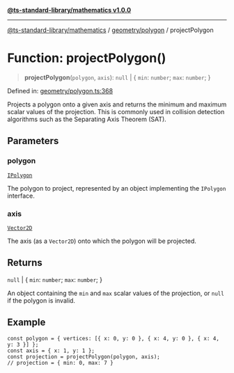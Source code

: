 [**@ts-standard-library/mathematics v1.0.0**](../../../README.md)

***

[@ts-standard-library/mathematics](../../../README.md) / [geometry/polygon](../README.md) / projectPolygon

# Function: projectPolygon()

> **projectPolygon**(`polygon`, `axis`): `null` \| \{ `min`: `number`; `max`: `number`; \}

Defined in: [geometry/polygon.ts:368](https://github.com/gabaudette/ts-stdlib/blob/ea80ba1db09c741e99f8cb19e94e5a29b81b623b/packages/mathematics/src/geometry/polygon.ts#L368)

Projects a polygon onto a given axis and returns the minimum and maximum scalar values
of the projection. This is commonly used in collision detection algorithms such as the
Separating Axis Theorem (SAT).

## Parameters

### polygon

[`IPolygon`](../interfaces/IPolygon.md)

The polygon to project, represented by an object implementing the `IPolygon` interface.

### axis

[`Vector2D`](../../../vector/vector/type-aliases/Vector2D.md)

The axis (as a `Vector2D`) onto which the polygon will be projected.

## Returns

`null` \| \{ `min`: `number`; `max`: `number`; \}

An object containing the `min` and `max` scalar values of the projection, or `null` if the polygon is invalid.

## Example

```
const polygon = { vertices: [{ x: 0, y: 0 }, { x: 4, y: 0 }, { x: 4, y: 3 }] };
const axis = { x: 1, y: 1 };
const projection = projectPolygon(polygon, axis);
// projection = { min: 0, max: 7 }
```
